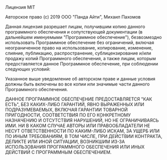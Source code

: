 Лицензия MIT

Авторское право (c) 2019 ООО "Панда Айти", Михаил Пахомов

Данная лицензия разрешает лицам, получившим копию данного программного обеспечения и
сопутствующей документации (в дальнейшем именуемыми "Программное обеспечение"),
безвозмездно использовать Программное обеспечение без ограничений, включая
неограниченное право на использование, копирование, изменение, слияние, публикацию,
распространение, сублицензирование и/или продажу копий Программного обеспечения,
а также лицам, которым предоставляется данное Программное обеспечение,
при соблюдении следующих условий:

Указанное выше уведомление об авторском праве и данные условия должны быть включены
во все копии или значимые части данного Программного обеспечения.

ДАННОЕ ПРОГРАММНОЕ ОБЕСПЕЧЕНИЕ ПРЕДОСТАВЛЯЕТСЯ "КАК ЕСТЬ", БЕЗ КАКИХ-ЛИБО ГАРАНТИЙ,
ЯВНО ВЫРАЖЕННЫХ ИЛИ ПОДРАЗУМЕВАЕМЫХ, ВКЛЮЧАЯ ГАРАНТИИ ТОВАРНОЙ ПРИГОДНОСТИ,
СООТВЕТСТВИЯ ПО ЕГО КОНКРЕТНОМУ НАЗНАЧЕНИЮ И ОТСУТСТВИЯ НАРУШЕНИЙ,
НО НЕ ОГРАНИЧИВАЯСЬ ИМИ. НИ В КАКОМ СЛУЧАЕ АВТОРЫ ИЛИ ПРАВООБЛАДАТЕЛИ НЕ НЕСУТ
ОТВЕТСТВЕННОСТИ ПО КАКИМ-ЛИБО ИСКАМ, ЗА УЩЕРБ ИЛИ ПО ИНЫМ ТРЕБОВАНИЯМ, В ТОМ ЧИСЛЕ,
ПРИ ДЕЙСТВИИ КОНТРАКТА, ДЕЛИКТЕ ИЛИ ИНОЙ СИТУАЦИИ, ВОЗНИКШИМ ИЗ-ЗА ИСПОЛЬЗОВАНИЯ
ПРОГРАММНОГО ОБЕСПЕЧЕНИЯ ИЛИ ИНЫХ ДЕЙСТВИЙ С ПРОГРАММНЫМ ОБЕСПЕЧЕНИЕМ.
